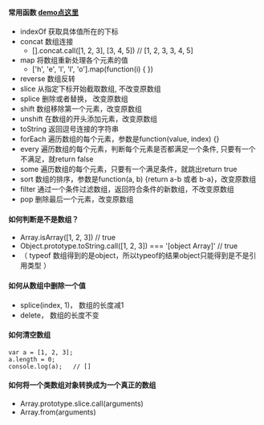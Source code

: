 #### 常用函数       [demo点这里](https://github.com/baoendemao/javascript-summary/tree/master/demos/demo-array/array-1.js)
* indexOf  获取具体值所在的下标
* concat   数组连接
    * [].concat.call([1, 2, 3], [3, 4, 5])   // [1, 2, 3, 3, 4, 5]
* map 将数组重新处理各个元素的值
    * ['h', 'e', 'l', 'l', 'o'].map(function(i) { })
* reverse  数组反转
* slice  从指定下标开始截取数组, 不改变原数组
* splice 删除或者替换， 改变原数组
* shift  数组移除第一个元素，改变原数组
* unshift   在数组的开头添加元素，改变原数组
* toString  返回逗号连接的字符串
* forEach  遍历数组的每个元素，参数是function(value, index) {}
* every   遍历数组的每个元素，判断每个元素是否都满足一个条件, 只要有一个不满足，就return false
* some    遍历数组的每个元素，只要有一个满足条件，就跳出return true
* sort   数组的排序，参数是function(a, b) {return a-b 或者 b-a}，改变原数组
* filter  通过一个条件过滤数组，返回符合条件的新数组，不改变原数组
* pop   删除最后一个元素，改变原数组
#### 如何判断是不是数组？  
* Array.isArray([1, 2, 3])   // true
* Object.prototype.toString.call([1, 2, 3])  === '[object Array]'   // true
* （ typeof 数组得到的是object，所以typeof的结果object只能得到是不是引用类型 ）
#### 如何从数组中删除一个值
* splice(index, 1)， 数组的长度减1
* delete， 数组的长度不变
#### 如何清空数组

```
var a = [1, 2, 3];
a.length = 0;
console.log(a);   // []
```

#### 如何将一个类数组对象转换成为一个真正的数组
* Array.prototype.slice.call(arguments)
* Array.from(arguments)
